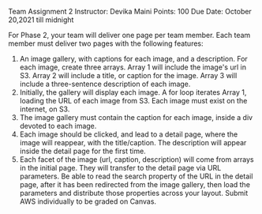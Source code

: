 Team Assignment 2 
Instructor: Devika Maini 
Points: 100 
Due Date: October 20,2021 till midnight

For Phase 2, your team will deliver one page per team member. Each team member must deliver two pages with the following features: 
1. An image gallery, with captions for each image, and a description. For each image, create three arrays. Array 1 will include the image's url in S3. Array 2 will include a title, or caption for the image. Array 3 will include a three-sentence description of each image. 
2. Initially, the gallery will display each image. A for loop iterates Array 1, loading the URL of each image from S3. Each image must exist on the internet, on S3. 
3. The image gallery must contain the caption for each image, inside a div devoted to each image.
4. Each image should be clicked, and lead to a detail page, where the image will reappear, with the title/caption. The description will appear inside the detail page for the first time. 
5. Each facet of the image (url, caption, description) will come from arrays in the initial page. They will transfer to the detail page via URL parameters. Be able to read the search property of the URL in the detail page, after it has been redirected from the image gallery, then load the parameters and distribute those properties across your layout. Submit AWS  individually to be graded  on Canvas.